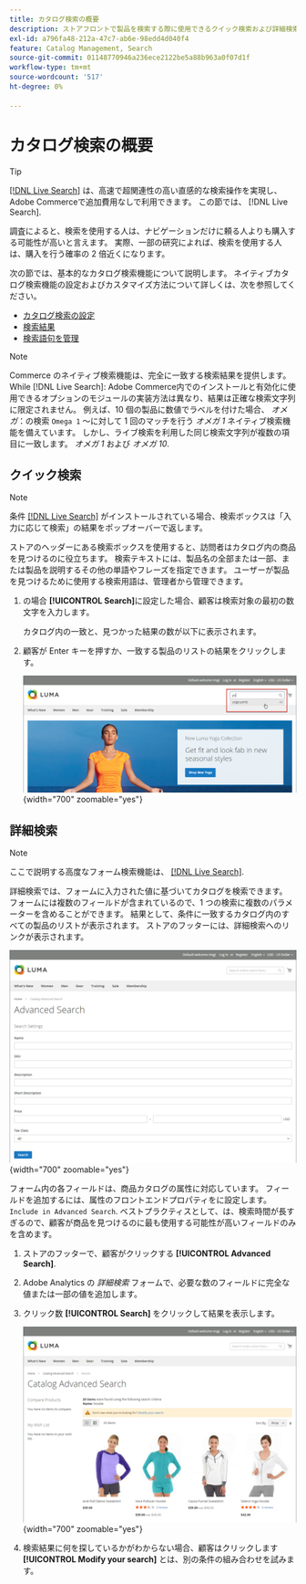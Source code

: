 ```yaml
---
title: カタログ検索の概要
description: ストアフロントで製品を検索する際に使用できるクイック検索および詳細検索ツールについて説明します。
exl-id: a796fa48-212a-47c7-ab6e-98edd4d040f4
feature: Catalog Management, Search
source-git-commit: 01148770946a236ece2122be5a88b963a0f07d1f
workflow-type: tm+mt
source-wordcount: '517'
ht-degree: 0%

---
```


# カタログ検索の概要

>[!TIP]
>
>[[!DNL Live Search]](https://experienceleague.adobe.com/docs/commerce-merchant-services/live-search/overview.html) は、高速で超関連性の高い直感的な検索操作を実現し、Adobe Commerceで追加費用なしで利用できます。 この節では、 [!DNL Live Search].

調査によると、検索を使用する人は、ナビゲーションだけに頼る人よりも購入する可能性が高いと言えます。 実際、一部の研究によれば、検索を使用する人は、購入を行う確率の 2 倍近くになります。

次の節では、基本的なカタログ検索機能について説明します。 ネイティブカタログ検索機能の設定およびカスタマイズ方法について詳しくは、次を参照してください。

- [カタログ検索の設定](search-configuration.md)
- [検索結果](search-results.md)
- [検索語句を管理](search-terms.md)

>[!NOTE]
>
>Commerce のネイティブ検索機能は、完全に一致する検索結果を提供します。 While [!DNL Live Search]: Adobe Commerce内でのインストールと有効化に使用できるオプションのモジュールの実装方法は異なり、結果は正確な検索文字列に限定されません。 例えば、10 個の製品に数値でラベルを付けた場合、 _オメガ_：の検索 `Omega 1` ～に対して 1 回のマッチを行う _オメガ 1_ ネイティブ検索機能を備えています。 しかし、ライブ検索を利用した同じ検索文字列が複数の項目に一致します。 _オメガ 1_ および _オメガ 10_.

## クイック検索

>[!NOTE]
>
>条件 [[!DNL Live Search]](https://experienceleague.adobe.com/docs/commerce-merchant-services/live-search/live-search-storefront/quick-tour.html) がインストールされている場合、検索ボックスは「入力に応じて検索」の結果をポップオーバーで返します。

ストアのヘッダーにある検索ボックスを使用すると、訪問者はカタログ内の商品を見つけるのに役立ちます。 検索テキストには、製品名の全部または一部、または製品を説明するその他の単語やフレーズを指定できます。 ユーザーが製品を見つけるために使用する検索用語は、管理者から管理できます。

1. の場合 **[!UICONTROL Search]**&#x200B;に設定した場合、顧客は検索対象の最初の数文字を入力します。

   カタログ内の一致と、見つかった結果の数が以下に表示されます。

1. 顧客が Enter キーを押すか、一致する製品のリストの結果をクリックします。

   ![検索](./assets/storefront-search-box.png){width="700" zoomable="yes"}

## 詳細検索

>[!NOTE]
>
>ここで説明する高度なフォーム検索機能は、 [[!DNL Live Search]](https://experienceleague.adobe.com/docs/commerce-merchant-services/live-search/overview.html).

詳細検索では、フォームに入力された値に基づいてカタログを検索できます。 フォームには複数のフィールドが含まれているので、1 つの検索に複数のパラメーターを含めることができます。 結果として、条件に一致するカタログ内のすべての製品のリストが表示されます。 ストアのフッターには、詳細検索へのリンクが表示されます。

![詳細検索](./assets/storefront-search-advanced.png){width="700" zoomable="yes"}

フォーム内の各フィールドは、商品カタログの属性に対応しています。 フィールドを追加するには、属性のフロントエンドプロパティをに設定します。 `Include in Advanced Search`. ベストプラクティスとして、は、検索時間が長すぎるので、顧客が商品を見つけるのに最も使用する可能性が高いフィールドのみを含めます。

1. ストアのフッターで、顧客がクリックする **[!UICONTROL Advanced Search]**.

1. Adobe Analytics の _詳細検索_ フォームで、必要な数のフィールドに完全な値または一部の値を追加します。

1. クリック数 **[!UICONTROL Search]** をクリックして結果を表示します。

   ![検索結果](./assets/storefront-search-advanced-results-modify.png){width="700" zoomable="yes"}

1. 検索結果に何を探しているかがわからない場合、顧客はクリックします **[!UICONTROL Modify your search]** とは、別の条件の組み合わせを試みます。
